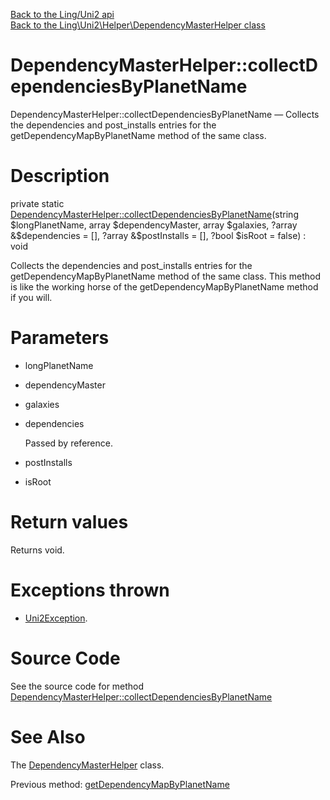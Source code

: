 [Back to the Ling/Uni2 api](https://github.com/lingtalfi/Uni2/blob/master/doc/api/Ling/Uni2.md)<br>
[Back to the Ling\Uni2\Helper\DependencyMasterHelper class](https://github.com/lingtalfi/Uni2/blob/master/doc/api/Ling/Uni2/Helper/DependencyMasterHelper.md)


DependencyMasterHelper::collectDependenciesByPlanetName
================



DependencyMasterHelper::collectDependenciesByPlanetName — Collects the dependencies and post_installs entries for the getDependencyMapByPlanetName method of the same class.




Description
================


private static [DependencyMasterHelper::collectDependenciesByPlanetName](https://github.com/lingtalfi/Uni2/blob/master/doc/api/Ling/Uni2/Helper/DependencyMasterHelper/collectDependenciesByPlanetName.md)(string $longPlanetName, array $dependencyMaster, array $galaxies, ?array &$dependencies = [], ?array &$postInstalls = [], ?bool $isRoot = false) : void




Collects the dependencies and post_installs entries for the getDependencyMapByPlanetName method of the same class.
This method is like the working horse of the getDependencyMapByPlanetName method if you will.




Parameters
================


- longPlanetName

    

- dependencyMaster

    

- galaxies

    

- dependencies

    Passed by reference.

- postInstalls

    

- isRoot

    


Return values
================

Returns void.


Exceptions thrown
================

- [Uni2Exception](https://github.com/lingtalfi/Uni2/blob/master/doc/api/Ling/Uni2/Exception/Uni2Exception.md).&nbsp;







Source Code
===========
See the source code for method [DependencyMasterHelper::collectDependenciesByPlanetName](https://github.com/lingtalfi/Uni2/blob/master/Helper/DependencyMasterHelper.php#L188-L249)


See Also
================

The [DependencyMasterHelper](https://github.com/lingtalfi/Uni2/blob/master/doc/api/Ling/Uni2/Helper/DependencyMasterHelper.md) class.

Previous method: [getDependencyMapByPlanetName](https://github.com/lingtalfi/Uni2/blob/master/doc/api/Ling/Uni2/Helper/DependencyMasterHelper/getDependencyMapByPlanetName.md)<br>

